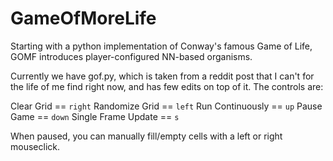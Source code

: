 # GameOfMoreLife
Starting with a python implementation of Conway's famous Game of Life, GOMF introduces player-configured NN-based organisms.

Currently we have gof.py, which is taken from a reddit post that I can't for the life of me find right now, and has few edits on top of it.
The controls are:

Clear Grid == `right`
Randomize Grid == `left`
Run Continuously == `up`
Pause Game == `down`
Single Frame Update == `s`

When paused, you can manually fill/empty cells with a left or right mouseclick.
